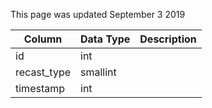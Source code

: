 This page was updated September 3 2019

| Column      | Data Type | Description |
| ----------- | --------- | ----------- |
| id          | int       |             |
| recast_type | smallint  |             |
| timestamp   | int       |             |